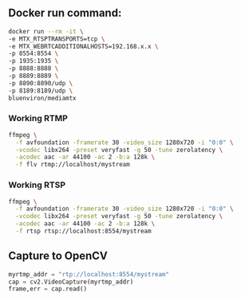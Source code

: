 

## Docker run command: 



```bash
docker run --rm -it \
-e MTX_RTSPTRANSPORTS=tcp \
-e MTX_WEBRTCADDITIONALHOSTS=192.168.x.x \
-p 8554:8554 \
-p 1935:1935 \
-p 8888:8888 \
-p 8889:8889 \
-p 8890:8890/udp \
-p 8189:8189/udp \
bluenviron/mediamtx
```

### Working RTMP
```bash
ffmpeg \
  -f avfoundation -framerate 30 -video_size 1280x720 -i "0:0" \
  -vcodec libx264 -preset veryfast -g 50 -tune zerolatency \
  -acodec aac -ar 44100 -ac 2 -b:a 128k \
  -f flv rtmp://localhost/mystream
```


### Working RTSP 
```bash
ffmpeg \
  -f avfoundation -framerate 30 -video_size 1280x720 -i "0:0" \
  -vcodec libx264 -preset veryfast -g 50 -tune zerolatency \
  -acodec aac -ar 44100 -ac 2 -b:a 128k \
  -f rtsp rtsp://localhost:8554/mystream
```


## Capture to OpenCV
```python
myrtmp_addr = "rtp://localhost:8554/mystream"
cap = cv2.VideoCapture(myrtmp_addr)
frame,err = cap.read()
```